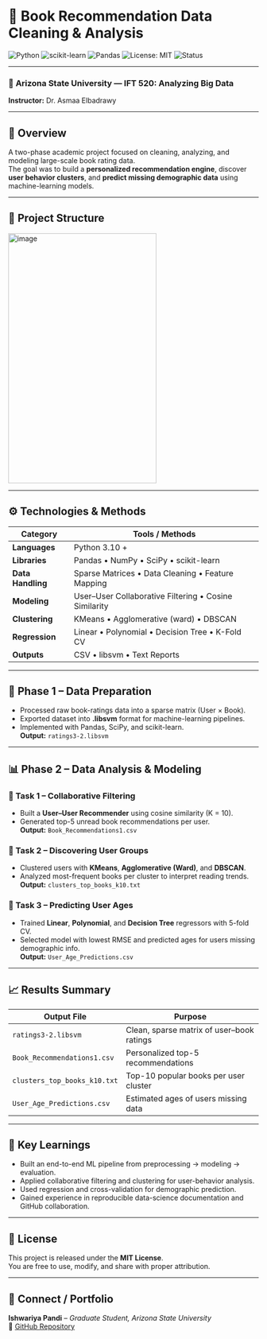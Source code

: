 # 📘 Book Recommendation Data Cleaning & Analysis

![Python](https://img.shields.io/badge/Python-3.10+-blue?logo=python)
![scikit-learn](https://img.shields.io/badge/Scikit--learn-ML-orange?logo=scikitlearn)
![Pandas](https://img.shields.io/badge/Pandas-Data_Processing-yellow?logo=pandas)
![License: MIT](https://img.shields.io/badge/License-MIT-green.svg)
![Status](https://img.shields.io/badge/Status-Completed-success)

---

### 🏫 **Arizona State University — IFT 520: Analyzing Big Data**
**Instructor:** Dr. Asmaa Elbadrawy  

---

## 🚀 Overview
A two-phase academic project focused on cleaning, analyzing, and modeling large-scale book rating data.  
The goal was to build a **personalized recommendation engine**, discover **user behavior clusters**, and **predict missing demographic data** using machine-learning models.

---

## 🧩 Project Structure

<img width="298" height="503" alt="image" src="https://github.com/user-attachments/assets/613127ee-123f-4697-9427-c20a6f43950f" />


---

## ⚙️ Technologies & Methods
| Category | Tools / Methods |
|-----------|----------------|
| **Languages** | Python 3.10 + |
| **Libraries** | Pandas • NumPy • SciPy • scikit-learn |
| **Data Handling** | Sparse Matrices • Data Cleaning • Feature Mapping |
| **Modeling** | User–User Collaborative Filtering • Cosine Similarity |
| **Clustering** | KMeans • Agglomerative (ward) • DBSCAN |
| **Regression** | Linear • Polynomial • Decision Tree • K-Fold CV |
| **Outputs** | CSV • libsvm • Text Reports |

---

## 🧱 Phase 1 – Data Preparation
- Processed raw book-ratings data into a sparse matrix (User × Book).  
- Exported dataset into **.libsvm** format for machine-learning pipelines.  
- Implemented with Pandas, SciPy, and scikit-learn.  
**Output:** `ratings3-2.libsvm`  

---

## 📊 Phase 2 – Data Analysis & Modeling

### 🔹 Task 1 – Collaborative Filtering
- Built a **User–User Recommender** using cosine similarity (K = 10).  
- Generated top-5 unread book recommendations per user.  
**Output:** `Book_Recommendations1.csv`

### 🔹 Task 2 – Discovering User Groups
- Clustered users with **KMeans**, **Agglomerative (Ward)**, and **DBSCAN**.  
- Analyzed most-frequent books per cluster to interpret reading trends.  
**Output:** `clusters_top_books_k10.txt`

### 🔹 Task 3 – Predicting User Ages
- Trained **Linear**, **Polynomial**, and **Decision Tree** regressors with 5-fold CV.  
- Selected model with lowest RMSE and predicted ages for users missing demographic info.  
**Output:** `User_Age_Predictions.csv`

---

## 📈 Results Summary
| Output File | Purpose |
|--------------|----------|
| `ratings3-2.libsvm` | Clean, sparse matrix of user–book ratings |
| `Book_Recommendations1.csv` | Personalized top-5 recommendations |
| `clusters_top_books_k10.txt` | Top-10 popular books per user cluster |
| `User_Age_Predictions.csv` | Estimated ages of users missing data |

---

## 🧠 Key Learnings
- Built an end-to-end ML pipeline from preprocessing → modeling → evaluation.  
- Applied collaborative filtering and clustering for user-behavior analysis.  
- Used regression and cross-validation for demographic prediction.  
- Gained experience in reproducible data-science documentation and GitHub collaboration.

---

## 📜 License
This project is released under the **MIT License**.  
You are free to use, modify, and share with proper attribution.

---

## 🔗 Connect / Portfolio
**Ishwariya Pandi** – *Graduate Student, Arizona State University*  
📎 [GitHub Repository](https://github.com/ishupandi15/book-recommendation-data-cleaning)

